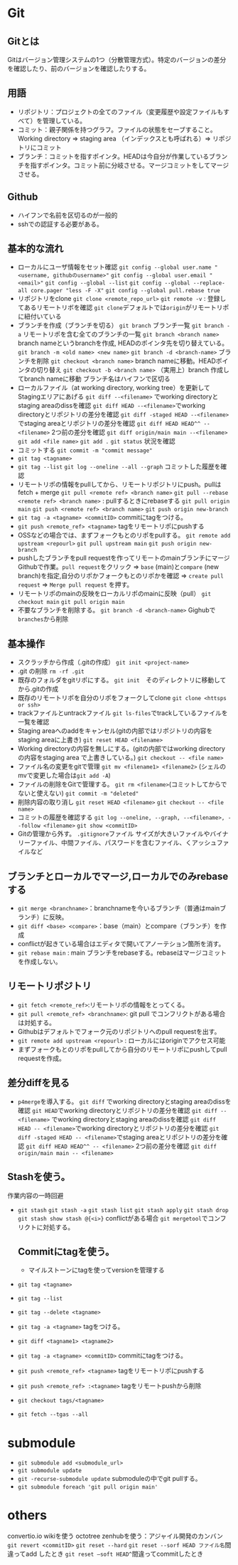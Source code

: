 # Git
## Gitとは
Gitはバージョン管理システムの1つ（分散管理方式）。特定のバージョンの差分を確認したり、前のバージョンを確認したりする。

## 用語
- リポジトリ：プロジェクトの全てのファイル（変更履歴や設定ファイルもすべて）を管理している。
- コミット：親子関係を持つグラフ。ファイルの状態をセーブすること。Working directory => staging area （インデックスとも呼ばれる）=> リポジトリにコミット
- ブランチ：コミットを指すポインタ。HEADは今自分が作業しているブランチを指すポインタ。コミット前に分岐させる。マージコミットをしてマージさせる。

## Github
- ハイフンで名前を区切るのが一般的
- sshでの認証する必要がある。

## 基本的な流れ
- ローカルにユーザ情報をセット確認
  `git config --global user.name "<username, githubのusername>"`
  `git config --global user.email "<email>"`
  `git config --global --list`
  `git config --global --replace-all core.pager "less -F -X"`
  `git config --global pull.rebase true`
- リポジトリをclone
  `git clone <remote_repo_url>`
  `git remote -v` : 登録してあるリモートリボを確認 `git clone`デフォルトでは`origin`がリモートリポに紐付いている
- ブランチを作成（ブランチを切る）
  `git branch` ブランチ一覧
  `git branch -a` リモートリポを含む全てのブランチの一覧
  `git branch <branch name>` branch nameというbranchを作成, HEADのポインタ先を切り替えている。
  `git branch -m <old name> <new name>`
  `git branch -d <branch-name>` ブランチを削除
  `git checkout <branch name>` branch nameに移動。HEADポインタの切り替え
  `git checkout -b <branch name>` （実用上）branch 作成してbranch nameに移動
  ブランチ名はハイフンで区切る
- ローカルファイル（at working directory, working tree）を更新してStagingエリアにあげる
  `git diff --<filename>` でworking directoryとstaging areaのdissを確認
  `git diff HEAD --<filename>`でworking directoryとリポジトリの差分を確認
  `git diff -staged HEAD --<filename>`でstaging areaとリポジトリの差分を確認
  `git diff HEAD HEAD^^ --<filename>` 2つ前の差分を確認
  `git diff origin/main main --<filename>`
  `git add <file name>`
  `git add .`
  `git status` 状況を確認
- コミットする
  `git commit -m "commit message"`
- `git tag <tagname>`
- `git tag --list`
  `git log --oneline --all --graph` コミットした履歴を確認
- リモートリポの情報をpullしてから、リモートリポジトリにpush。pullはfetch + merge
  `git pull <remote ref> <branch name>`
  `git pull --rebase <remote ref> <branch name>` : pullするときにrebaseする
  `git pull origin main`
  `git push <remote ref> <branch name>`
  `git push origin new-branch`
- `git tag -a <tagname> <commitID>` commitにtagをつける。
- `git push <remote_ref> <tagname>` tagをリモートリポにpushする
- OSSなどの場合では、まずフォークもとのリポをpullする。
  `git remote add upstream <repourl>`
  `git pull upstream main`
  `git push origin new-branch`
- pushしたブランチをpull requestを作ってリモートのmainブランチにマージ
  Githubで作業。`pull request`をクリック => `base` (main)と`compare` (new branch)を指定,自分のリポかフォークもとのリポかを確認 => `create pull request` => `Merge pull request` を押す。
- リモートリポのmainの反映をローカルリポのmainに反映（pull）
  `git checkout main`
  `git pull origin main`
- 不要なブランチを削除する。
  `git branch -d <branch-name>`
  Gighubで`branches`から削除

## 基本操作
- スクラッチから作成（.gitの作成）
  `git init <project-name>`
- .git の削除
  `rm -rf .git`
- 既存のフォルダをgitリポにする。
  `git init`　そのディレクトリに移動してから.gitの作成
- 既存のリモートリポを自分のリポをフォークしてclone
  `git clone <httsps or ssh>`
- trackファイルとuntrackファイル
  `git ls-files`でtrackしているファイルを一覧を確認
- Staging areaへのaddをキャンセル(gitの内部ではリポジトリの内容をstaging areaに上書き)
  `git reset HEAD <filename>`
- Working directoryの内容を無しにする。(gitの内部ではworking directoryの内容をstaging area で上書きしている。)
  `git checkout -- <file name>`
- ファイル名の変更をgitで管理
  `git mv <filename1> <filename2>` (シェルのmvで変更した場合は`git add -A`)
- ファイルの削除をGitで管理する。
  `git rm <filename>`(コミットしてからでないと使えない)
  `git commit -m "deleted"`
- 削除内容の取り消し
  `git reset HEAD <filename>`
  `git checkout -- <file name>` 
- コミットの履歴を確認する
  `git log --oneline, --graph, --<filename>, --follow <filename>`
  `git show <commitID>`
- Gitの管理から外す。
  `.gitignore`ファイル
  サイズが大きいファイルやバイナリーファイル、中間ファイル、パスワードを含むファイル、くアッシュファイルなど

## ブランチとローカルでマージ,ローカルでのみrebaseする
- `git merge <branchname>`：branchnameを今いるブランチ（普通はmainブランチ）に反映。
- `git diff <base> <compare>`：base（main）とcompare（ブランチ）を作成
- conflictが起きている場合はエディタで開いてアノーテション箇所を消す。
- `git rebase main` : main ブランチをrebaseする。rebaseはマージコミットを作成しない。

## リモートリポジトリ
- `git fetch <remote_ref>`:リモートリポの情報をとってくる。
- `git pull <remote_ref> <branchname>`: git pull でコンフリクトがある場合は対処する。
- Githubはデフォルトでフォーク元のリポジトリへのpull requestを出す。
- `git remote add upstream <repourl>` : ローカルにはoriginでアクセス可能
- まずフォークもとのリポをpullしてから自分のリモートリポにpushしてpull requestを作成。

## 差分diffを見る
- `p4merge`を導入する。
  `git diff` でworking directoryとstaging areaのdissを確認
  `git HEAD`でworking directoryとリポジトリの差分を確認
  `git diff -- <filename>` でworking directoryとstaging areaのdissを確認
  `git diff HEAD -- <filename>`でworking directoryとリポジトリの差分を確認
  `git diff -staged HEAD -- <filename>`でstaging areaとリポジトリの差分を確認
  `git diff HEAD HEAD^^ -- <filename>` 2つ前の差分を確認
  `git diff origin/main main -- <filename>`

## Stashを使う。
作業内容の一時回避
- `git stash`
  `git stash -a`
  `git stash list`
  `git stash apply`
  `git stash drop`
  `git stash show stash @{<i>}`
  conflictがある場合
  `git mergetool`でコンフリクトに対処する。

  ## Commitにtagを使う。
  - マイルストーンにtagを使ってversionを管理する
- `git tag <tagname>`
- `git tag --list`
- `git tag --delete <tagname>`
- `git tag -a <tagname>` tagをつける。
- `git diff <tagname1> <tagname2>` 
- `git tag -a <tagname> <commitID>` commitにtagをつける。
- `git push <remote_ref> <tagname>` tagをリモートリポにpushする
- `git push <remote_ref> :<tagname>` tagをリモートpushから削除
- `git checkout tags/<tagname>`
- `git fetch --tgas --all`

# submodule
- `git submodule add <submodule_url>`
- `git submodule update`
- `git -recurse-submodule update`
  submoduleの中でgit pullする。
- `git submodule foreach 'git pull origin main'`

# others
convertio.io
wikiを使う
octotree
zenhubを使う：アジャイル開発のカンバン
`git revert <commitID>`
`git reset --hard`
`git reset --sorf HEAD ファイル名`間違ってadd したとき
`git reset –soft HEAD^`間違ってcommitしたとき
